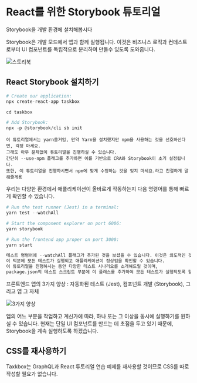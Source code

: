 # React를 위한 Storybook 튜토리얼

Storybook을 개발 환경에 설치해봅시다

Storybook은 개발 모드에서 앱과 함께 실행됩니다. 이것은 비즈니스 로직과 컨테스트로부터 UI 컴포넌트를 독립적으로 분리하여 만들수 있도록 도와줍니다.

![스토리북](https://www.learnstorybook.com/intro-to-storybook/storybook-relationship.jpg)

## React Storybook 설치하기

```python
# Create our application:
npx create-react-app taskbox

cd taskbox

# Add Storybook:
npx -p @storybook/cli sb init
```

```
이 튜토리얼에서는 yarn쓸거임, 만약 Yarn을 설치했지만 npm을 사용하는 것을 선호하신다면, 걱정 마세요.
그래도 아무 문제없이 튜토리얼을 진행하실 수 있습니다. 
간단히 --use-npm 플래그를 추가하면 이를 기반으로 CRA와 Storybook이 초기 설정됩니다.
또한, 이 튜토리얼을 진행하시면서 npm에 맞게 수정하는 것을 잊지 마세요.라고 친절하게 말해줄게용
```

우리는 다양한 환경에서 애플리케이션이 올바르게 작동하는지 다음 명령어를 통해 빠르게 확인할 수 있습니다.

```python
# Run the test runner (Jest) in a terminal:
yarn test --watchAll

# Start the component explorer on port 6006:
yarn storybook

# Run the frontend app proper on port 3000:
yarn start
```

```python
테스트 명령어에 --watchAll 플래그가 추가된 것을 보셨을 수 있습니다. 이것은 의도적인 것으로,
이 덕분에 모든 테스트가 실행되고 애플리케이션이 정상임을 확인할 수 있습니다.
이 튜토리얼을 진행하시는 동안 다양한 테스트 시나리오를 소개해드릴 것이며,
package.json의 테스트 스크립트 부분에 이 플래스를 추가하여 모든 테스트가 실행되도록 할 수 있습니다.
```

프론트엔드 앱의 3가지 양상 : 자동화된 테스트 (Jest), 컴포넌트 개발 (Storybook), 그리고 앱 그 자체

![3가지 양상](https://www.learnstorybook.com/intro-to-storybook/app-three-modalities.png)

앱의 어느 부분을 작업하고 계신가에 따라, 하나 또는 그 이상을 동시에 실행하기를 원하실 수 있습니다. 현재는 단일 UI 컴포넌트를 만드는 데 초점을 두고 있기 때문에, Storybook을 계속 실행하도록 하겠습니다.

## CSS를 재사용하기

Taxkbox는 GraphQL과 React 튜토리얼 연습 예제를 재사용할 것이므로 CSS를 따로 작성할 필요가 없습니다.